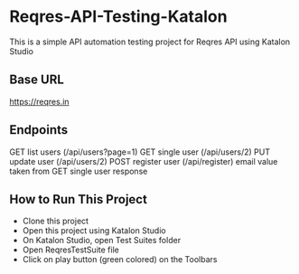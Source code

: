 # Reqres-API-Testing-Katalon
This is a simple API automation testing project for Reqres API using Katalon Studio

## Base URL
https://reqres.in

## Endpoints
GET list users     (/api/users?page=1)
GET single user    (/api/users/2)
PUT update user     (/api/users/2)
POST register user  (/api/register)  email value taken from GET single user response

## How to Run This Project
- Clone this project
- Open this project using Katalon Studio
- On Katalon Studio, open Test Suites folder
- Open ReqresTestSuite file
- Click on play button (green colored) on the Toolbars
